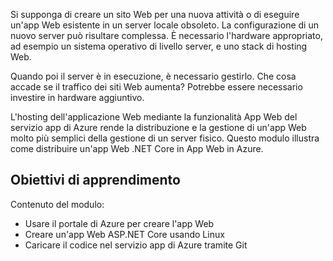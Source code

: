 Si supponga di creare un sito Web per una nuova attività o di eseguire un'app Web esistente in un server locale obsoleto. La configurazione di un nuovo server può risultare complessa. È necessario l'hardware appropriato, ad esempio un sistema operativo di livello server, e uno stack di hosting Web.

Quando poi il server è in esecuzione, è necessario gestirlo. Che cosa accade se il traffico dei siti Web aumenta? Potrebbe essere necessario investire in hardware aggiuntivo.

L'hosting dell'applicazione Web mediante la funzionalità App Web del servizio app di Azure rende la distribuzione e la gestione di un'app Web molto più semplici della gestione di un server fisico. Questo modulo illustra come distribuire un'app Web .NET Core in App Web in Azure.

## <a name="learning-objectives"></a>Obiettivi di apprendimento

Contenuto del modulo:

- Usare il portale di Azure per creare l'app Web
- Creare un'app Web ASP.NET Core usando Linux
- Caricare il codice nel servizio app di Azure tramite Git
